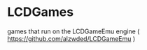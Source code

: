 LCDGames
========

games that run on the LCDGameEmu engine ( https://github.com/alzwded/LCDGameEmu )

